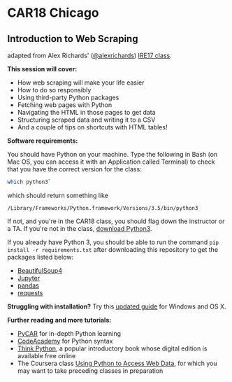 # CAR18 Chicago
## Introduction to Web Scraping

adapted from Alex Richards' ([@alexrichards](https://www.twitter.com/alexrichards)) [IRE17 class](https://github.com/richardsalex/ire17-python2).

**This session will cover:**


- How web scraping will make your life easier
- How to do so responsibly
- Using third-party Python packages
- Fetching web pages with Python
- Navigating the HTML in those pages to get data
- Structuring scraped data and writing it to a CSV
- And a couple of tips on shortcuts with HTML tables!

**Software requirements:**

You should have Python on your machine. Type the following in Bash (on Mac OS, you can access it with an Application called Terminal) to check that you have the correct version for the class:

```bash
which python3`
```

which should return something like

`/Library/Frameworks/Python.framework/Versions/3.5/bin/python3`

If not, and you're in the CAR18 class, you should flag down the instructor or a TA. If you're not in the class, [download Python3](https://www.python.org/downloads/).


If you already have Python 3, you should be able to run the command `pip install -r requirements.txt` after downloading this repository to get the packages listed below:

- [BeautifulSoup4](https://www.crummy.com/software/BeautifulSoup/)
- [Jupyter](http://jupyter.org/)
- [pandas](https://pandas.pydata.org/pandas-docs/stable/)
- [requests](http://docs.python-requests.org/en/master/)


**Struggling with installation?** Try this [updated guide](https://gist.github.com/richardsalex/abc3d36cc128a37f650c1fc3c9cb04a2) for Windows and OS X.

**Further reading and more tutorials:**

- [PyCAR](https://github.com/ireapps/pycar) for in-depth Python learning
- [CodeAcademy](https://www.codecademy.com/learn/python) for Python syntax
- [Think Python](http://greenteapress.com/wp/think-python-2e/), a popular introductory book whose digital edition is available free online
- The Coursera class [Using Python to Access Web Data](https://www.coursera.org/learn/python-network-data), for which you may want to take preceding classes in preparation